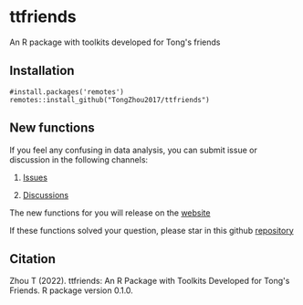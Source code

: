 # ttfriends
 An R package with toolkits developed for Tong's friends
 
## Installation

```{r}
#install.packages('remotes')
remotes::install_github("TongZhou2017/ttfriends")
```

## New functions

If you feel any confusing in data analysis, you can submit issue or discussion in the following channels:

1. [Issues](https://github.com/TongZhou2017/ttfriends/issues)

2. [Discussions](https://github.com/TongZhou2017/ttfriends/discussions)

The new functions for you will release on the [website](https://tongzhou2017.github.io/ttfriends/)

If these functions solved your question, please star in this github [repository](https://github.com/TongZhou2017/ttfriends)

## Citation

Zhou T (2022). ttfriends: An R Package with Toolkits Developed for Tong's Friends. R package version 0.1.0.
